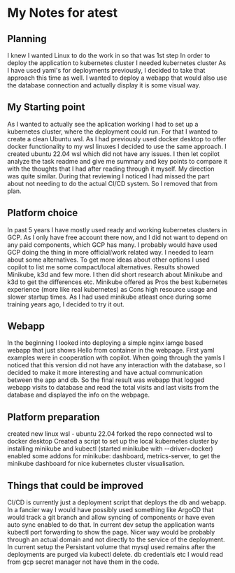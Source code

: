 # My Notes for atest

## Planning
I knew I wanted Linux to do the work in so that was 1st step
In order to deploy the application to kubernetes cluster I needed kubernetes cluster
As I have used yaml's for deployments previously, I decided to take that approach this time as well.
I wanted to deploy a webapp that would also use the database connection and actually display it is some visual way.


## My Starting point
As I wanted to actually see the aplication working I had to set up a kubernetes cluster, where the deployment could run. For that I wanted to create a clean Ubuntu wsl. 
As I had previously used docker desktop to offer docker functionality to my wsl linuxes I decided to use the same approach. 
I created ubuntu 22.04 wsl which did not have any issues.
I then let copilot analyze the task readme and give me summary and key points to compare it with the thoughts that I had after reading through it myself. My direction was quite similar. During that reviewing I noticed I had missed the part about not needing to do the actual CI/CD system. So I removed that from plan. 


## Platform choice
In past 5 years I have mostly used ready and working kubernetes clusters in GCP. As I only have free account there now, and I did not want to depend on any paid components, which GCP has many. I probably would have used GCP doing the thing in more official/work related way.
I needed to learn about some alternatives. To get more ideas about other options I used copilot to list me some compact/local alternatives. Results showed Minikube, k3d and few more. I then did short research about Minikube and k3d to get the differences etc. Minikube offered as Pros the best kubernetes experience (more like real kubernetes) as Cons high resource usage and slower startup times. As I had used minikube atleast once during some training years ago, I decided to try it out.  


## Webapp 
In the beginning I looked into deploying a simple nginx iamge based webapp that just shows Hello from container in the webpage.
First yaml examples were in cooperation with copilot. When going through the yamls I noticed that this version did not have any interaction with the database, so I decided to make it more interesting and have actual communication between the app and db. So the final result was webapp that logged webapp visits to database and read the total visits and last visits from the database and displayed the info on the webpage.


## Platform preparation
created new linux wsl - ubuntu 22.04
forked the repo
connected wsl to docker desktop
Created a script to set up the local kubernetes cluster by installing minikube and kubectl (started minikube with --driver=docker)
enabled some addons for minikube: dashboard, metrics-server, to get the minikube dashboard for nice kubernetes cluster visualisation.


## Things that could be improved
CI/CD is currently just a deployment script that deploys the db and webapp. In a fancier way I would have possibly used something like ArgoCD that would track a git branch and allow syncing of components or have even auto sync enabled to do that.
In current dev setup the application wants kubectl port forwarding to show the page. Nicer way would be probably through an actual domain and not directly to the service of the deployment.
In current setup the Persistant volume that mysql used remains after the deployments are purged via kubectl delete.
db credentials etc I would read from gcp secret manager not have them in the code.


